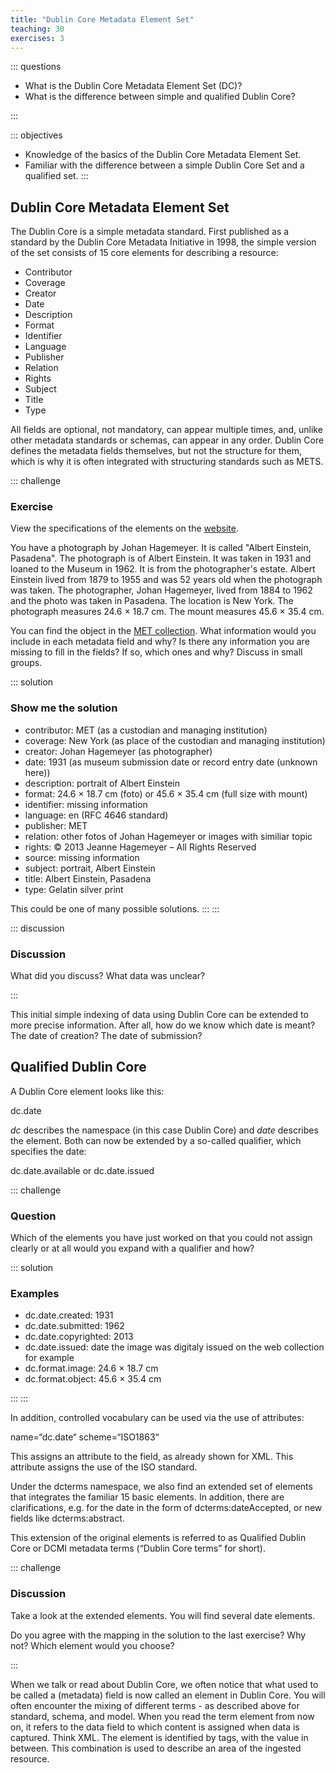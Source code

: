 ```yaml
---
title: "Dublin Core Metadata Element Set"
teaching: 30
exercises: 3
---
```


::: questions 

- What is the Dublin Core Metadata Element Set (DC)?
- What is the difference between simple and qualified Dublin Core? 

:::

::: objectives

- Knowledge of the basics of the Dublin Core Metadata Element Set. 
- Familiar with the difference between a simple Dublin Core Set and a qualified set.
:::


## Dublin Core Metadata Element Set

The Dublin Core is a simple metadata standard. First published as a standard by the Dublin Core Metadata Initiative in 1998, 
the simple version of the set consists of 15 core elements for describing a resource:

* Contributor
* Coverage
* Creator
* Date
* Description
* Format
* Identifier
* Language
* Publisher
* Relation
* Rights
* Subject
* Title
* Type
  
All fields are optional, not mandatory, can appear multiple times, and, unlike other metadata standards or schemas, can appear in any order. 
Dublin Core defines the metadata fields themselves, but not the structure for them, which is why it is often integrated with structuring standards such as METS. 

::: challenge 

### Exercise

View the specifications of the elements on the [website](https://www.dublincore.org/specifications/dublin-core/dces/).

You have a photograph by Johan Hagemeyer. It is called "Albert Einstein, Pasadena". The photograph is of Albert Einstein. 
It was taken in 1931 and loaned to the Museum in 1962. It is from the photographer's estate. Albert Einstein lived from 1879 to 1955 
and was 52 years old when the photograph was taken. The photographer, Johan Hagemeyer, lived from 1884 to 1962 and the photo was taken in Pasadena. 
The location is New York. The photograph measures 24.6 × 18.7 cm. The mount measures 45.6 × 35.4 cm. 

You can find the object in the [MET collection](https://www.metmuseum.org/art/collection/search/270713). What information would you include in each metadata 
field and why? Is there any information you are missing to fill in the fields? If so, which ones and why? Discuss in small groups.

::: solution

### Show me the solution

* contributor: MET (as a custodian and managing institution)
* coverage: New York (as place of the custodian and managing institution)
* creator: Johan Hagemeyer (as photographer)
* date: 1931 (as museum submission date or record entry date (unknown here))
* description: portrait of Albert Einstein
* format: 24.6 × 18.7 cm (foto) or 45.6 × 35.4 cm (full size with mount)
* identifier: missing information
* language: en (RFC 4646 standard)
* publisher: MET
* relation: other fotos of Johan Hagemeyer or images with similiar topic
* rights: © 2013 Jeanne Hagemeyer – All Rights Reserved
* source: missing information
* subject: portrait, Albert Einstein
* title:  Albert Einstein, Pasadena
* type: Gelatin silver print

This could be one of many possible solutions. 
:::
:::

::: discussion

### Discussion

What did you discuss? What data was unclear? 

:::



This initial simple indexing of data using Dublin Core can be extended to more precise information. After all, how do we know which date is meant? The date of creation? The date of submission? 

## Qualified Dublin Core 

A Dublin Core element looks like this:

dc.date

*dc* describes the namespace (in this case Dublin Core) and *date* describes the element. Both can now be extended by a so-called qualifier, which specifies the date:

dc.date.available or dc.date.issued 

::: challenge 

### Question

Which of the elements you have just worked on that you could not assign clearly or at all would you expand with a qualifier and how? 

::: solution

### Examples

* dc.date.created: 1931
* dc.date.submitted: 1962
* dc.date.copyrighted: 2013
* dc.date.issued: date the image was digitaly issued on the web collection for example
* dc.format.image: 24.6 × 18.7 cm
* dc.format.object: 45.6 × 35.4 cm

:::
:::

In addition, controlled vocabulary can be used via the use of attributes: 

name=“dc.date“ scheme=“ISO1863“ 

This assigns an attribute to the field, as already shown for XML. This attribute assigns the use of the ISO standard.

Under the dcterms namespace, we also find an extended set of elements that integrates the familiar 15 basic elements. 
In addition, there are clarifications, e.g. for the date in the form of dcterms:dateAccepted, or new fields like dcterms:abstract. 

This extension of the original elements is referred to as Qualified Dublin Core or DCMI metadata terms (“Dublin Core terms” for short). 

::: challenge

### Discussion

Take a look at the extended elements. You will find several date elements.

Do you agree with the mapping in the solution to the last exercise? Why not? Which element would you choose? 

:::

When we talk or read about Dublin Core, we often notice that what used to be called a (metadata) field is now called an element in Dublin Core. 
You will often encounter the mixing of different terms - as described above for standard, schema, and model. 
When you read the term element from now on, it refers to the data field to which content is assigned when data is captured. 
Think XML. The element is identified by tags, with the value in between. This combination is used to describe an area of the ingested resource. 


